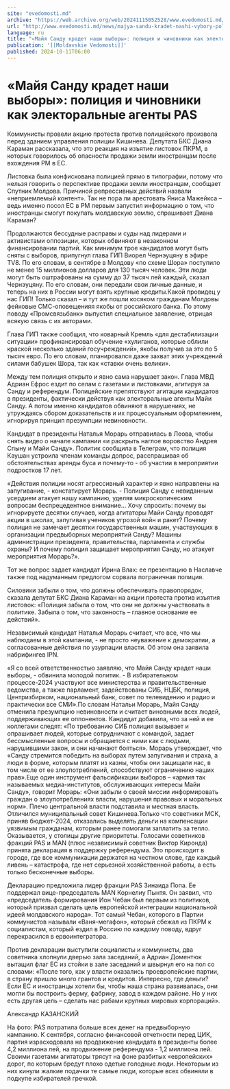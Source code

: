 ```yaml
---
site: "evedomosti.md"
archive: "https://web.archive.org/web/20241115052528/www.evedomosti.md/news/majya-sandu-kradet-nashi-vybory-policiya-i-chinovniki-kak-el"
url: "http://www.evedomosti.md/news/majya-sandu-kradet-nashi-vybory-policiya-i-chinovniki-kak-el"
language: ru
title: "«Майя Санду крадет наши выборы»: полиция и чиновники как электоральные агенты PAS"
publication: '[[Moldavskie Vedomosti]]'
published: 2024-10-11T06:00
---
```


# «Майя Санду крадет наши выборы»: полиция и чиновники как электоральные агенты PAS

Коммунисты провели акцию протеста против полицейского произвола перед зданием управления полиции Кишинева. Депутата БКС Диана Караман рассказала, что это реакция на изъятие листовок ПКРМ, в которых говорилось об опасности продажи земли иностранцам после вхождения РМ в ЕС.

Листовка была конфискована полицией прямо в типографии, потому что нельзя говорить о перспективе продажи земли иностранцам, сообщает Спутник Молдова. Причиной репрессивных действий назвали «неприемлемый контент». Так не пора ли арестовать Яниса Мажейкса – ведь именно посол ЕС в РМ первым запустил информацию о том, что иностранцы смогут покупать молдавскую землю, спрашивает Диана Караман?

Продолжаются бессудные расправы и суды над лидерами и активистами оппозиции, которых обвиняют в незаконном финансировании партий. Как минимум трое кандидатов могут быть сняты с выборов, припугнул глава ГИП Виорел Чернэуцяну в эфире TV8. По его словам, в сентябре в Молдову «по схеме Шора» поступило не менее 15 миллионов долларов для 130 тысяч человек. Эти люди могут быть оштрафованы на сумму до 37 тысяч лей каждый, сказал Чернэуцяну. По его словам, они передали свои личные данные, и теперь на них в России могут взять крупные кредиты.Какой провидец у нас ГИП! Только сказал – и тут же пошли косяком гражданам Молдовы фейковые СМС-оповещенияя якобы от российского банка. По этому поводу «Промсвязьбанк» выпустил специальное заявление, отрицая всякую связь с их авторами.

Глава ГИП также сообщил, что коварный Кремль «для дестабилизации ситуации» профинансировал обучение «хулиганов, которые облили краской несколько зданий госучреждений», якобы получив за это по 5 тысяч евро. По его словам, планировался даже захват этих учреждений силами бабушек Шора, так как «ставки очень велики».

Между тем полиция открыто и явно сама нарушает закон. Глава МВД Адриан Ефрос ездит по селам с газетами и листовками, агитируя за Санду и референдум. Полицейские препятствуют агитации кандидатов в президенты, фактически действуя как электоральные агенты Майи Санду. А потом именно кандидатов обвиняют в нарушениях, не утруждаясь сбором доказательств и их процессуальным оформлением, игнорируя принцип презумпции невиновности.

Кандидат в президенты Наталья Морарь отправилась в Леова, чтобы снять видео о начале кампании «и раскрыть наглое воровство Андрея Спыну и Майи Санду». Политик сообщила в Телеграм, что полиция Каушан устроила членам команды допрос, расспрашивая об обстоятельствах аренды буса и почему-то - об участии в мероприятии подростков 17 лет.

«Действия полиции носят агрессивный характер и явно направлены на запугивание, - констатирует Морарь. - Полиция Санду с невиданным усердием атакует нашу кампанию, уделяя микроскопическим вопросам беспрецедентное внимание… Хочу спросить: почему вы игнорируете десятки случаев, когда агитаторы Майи Санду проводят акции в школах, запугивая учеников угрозой войн и ракет? Почему полиция не замечает десятки государственных машин, участвующих в организации предвыборных мероприятий Санду? Машины администрации президента, правительства, парламента и службы охраны? И почему полиция защищает мероприятия Санду, но атакует мероприятия Морарь?».

Тот же вопрос задает кандидат Ирина Влах: ее презентацию в Наславче также под надуманным предлогом сорвала пограничная полиция.

Силовики забыли о том, что должны обеспечивать правопорядок, сказала депутат БКС Диана Караман на акции протеста против изъятия листовок: «Полиция забыла о том, что они не должны участвовать в политике. Забыла о том, что законность – главное основание ее действий».

Независимый кандидат Наталья Морарь считает, что все, что мы наблюдаем в этой кампании, - не просто неуважение к демократии, а согласованные действия по узурпации власти. Об этом она заявила набрифингев IPN.

«Я со всей ответственностью заявляю, что Майя Санду крадет наши выборы, - обвинила молодой политик. - В избирательном процессе-2024 участвуют все министерства и правительственные ведомства, а также парламент, задействованы СИБ, НЦБК, полиция, Центризбирком, национальный банк, совет по телевидению и радио и практически все СМИ».По словам Натальи Морарь, Майя Санду отменила презумпцию невиновности и считает виновными всех людей, поддерживающих ее оппонентов. Кандидат добавила, что за ней и ее коллегами следят: «По требованию СИБ полиция вызывает и опрашивает людей, которые сотрудничают с командой, задает бессмысленные вопросы и обращается с ними как с людьми, нарушившими закон, и они начинают бояться». Морарь утверждает, что «Санду стремится победить на выборах путем запугивания и страха, а люди в форме, которым платят из казны, чтобы они защищали нас, в том числе от ее злоупотреблений, способствуют ограничению наших прав».Еще один инструмент фальсификации выборов – «армия так называемых медиа-институтов, обслуживающих интересы Майи Санду», говорит Морарь: «Они забыли о своей миссии информировать граждан о злоупотреблениях власти, нарушения правовых и моральных норм». Плечо центральной власти подставила и местная власть. Отличился муниципальный совет Кишинева.Только что советники МСК, приняв бюджет-2024, отказались выделять деньги на компенсации уязвимым гражданам, которым ранее помогали заплатить за тепло. Оказывается, у столицы другие приоритеты. Голосами советников фракций PAS и MAN (плюс независимый советник Виктор Киронда) принята декларация в поддержку референдума. Это происходит в городе, где все коммуникации держатся на честном слове, где каждый ливень – катастрофа, где нет серьезной хозяйственной работы, а есть только бесконечные выборы.

Декларацию предложила лидер фракции PAS Зинаида Попа. Ее поддержал вице-председатель MAN Корнелиу Пынтя. Он заявил, что «председатель формирования Ион Чебан был первым из политиков, который призвал сделать цель европейской интеграции национальной идеей молдавского народа». Тот самый Чебан, которого в Партии коммунистов называли «Ваня-мегафон», который сбежал из ПКРМ к социалистам, который ездил в Россию по каждому поводу, вдруг перекрасился в ервоинтегратора.

Против декларации выступили социалисты и коммунисты, два советника хлопнули дверью зала заседаний, а Адриан Доментюк вытащил флаг ЕС из стойки в зале заседаний и швырнул его на пол со словами: «После того, как у власти оказались проевропейские партии, в страну пришло много грантов и кредитов. Интересно, где деньги? Если ЕС и иностранцы хотели бы, чтобы наша страна развивалась, они могли бы построить ферму, фабрику, завод в каждом районе. Но у них есть другая цель – сделать нас рабами крупных мировых корпораций».

Александр КАЗАНСКИЙ

На фото: PAS потратила больше всех денег на предвыборную кампанию. К сентября, согласно финансовой отчетности перед ЦИК, партия израсходовала на продвижение кандидата в президенты более 4,2 миллиона лей, на продвижение референдума - 1,2 миллиона лей. Своими газетами агитаторы трясут на фоне разбитых «европейских» дорог, по которым бредут плохо одетые голодные люди. Некоторым из них кинули жалкие подачки те самые люди, которые всех обвиняли в подкупе избирателей гречкой.